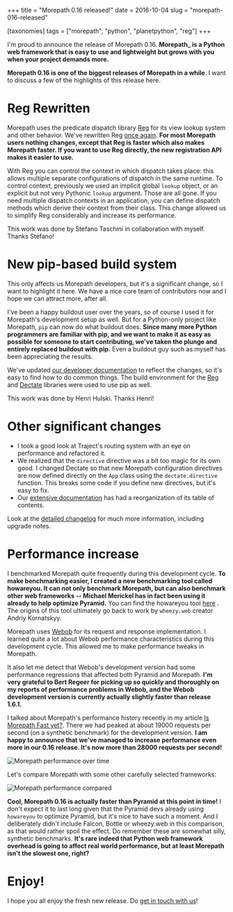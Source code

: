 +++
title = "Morepath 0.16 released!"
date = 2016-10-04
slug = "morepath-016-released"

[taxonomies]
tags = ["morepath", "python", "planetpython", "reg"]
+++

I'm proud to announce the release of Morepath 0.16. **Morepath\_ is a
Python web framework that is easy to use and lightweight but grows with
you when your project demands more.**

**Morepath 0.16 is one of the biggest releases of Morepath in a while**.
I want to discuss a few of the highlights of this release here.

# Reg Rewritten

Morepath uses the predicate dispatch library
[Reg](http://reg.readthedocs.io/en/latest/) for its view lookup system
and other behavior. We've rewritten Reg [once
again](/posts/punctuated-equilibrium-in-software.html).
**For most Morepath users nothing changes, except that Reg is faster
which also makes Morepath faster. If you want to use Reg directly, the
new registration API makes it easier to use.**

With Reg you can control the context in which dispatch takes place: this
allows multiple separate configurations of dispatch in the same runtime.
To control context, previously we used an implicit global `lookup`
object, or an explicit but not very Pythonic `lookup` argument. Those
are all gone. If you need multiple dispatch contexts in an application,
you can define dispatch methods which derive their context from their
class. This change allowed us to simplify Reg considerably and increase
its performance.

This work was done by Stefano Taschini in collaboration with myself.
Thanks Stefano!

# New pip-based build system

This only affects us Morepath developers, but it's a significant change,
so I want to highlight it here. We have a nice core team of contributors
now and I hope we can attract more, after all.

I've been a happy buildout user over the years, so of course I used it
for Morepath's development setup as well. But for a Python-only project
like Morepath, `pip` can now do what buildout does. **Since many more
Python programmers are familiar with pip, and we want to make it as easy
as possible for someone to start contributing, we've taken the plunge
and entirely replaced buildout with pip.** Even a buildout guy such as
myself has been appreciating the results.

We've updated [our developer
documentation](http://morepath.readthedocs.io/en/latest/developing.html)
to reflect the changes, so it's easy to find how to do common things.
The build environment for the
[Reg](http://reg.readthedocs.io/en/latest/) and
[Dectate](http://dectate.readthedocs.io) libraries were used to use pip
as well.

This work was done by Henri Hulski. Thanks Henri!

# Other significant changes

- I took a good look at Traject's routing system with an eye on
  performance and refactored it.
- We realized that the `directive` directive was a bit too magic for its
  own good. I changed Dectate so that new Morepath configuration
  directives are now defined directly on the `App` class using the
  `dectate.directive` function. This breaks some code if you define new
  directives, but it's easy to fix.
- Our [extensive documentation](http://morepath.readthedocs.io) has had
  a reorganization of its table of contents.

Look at the [detailed
changelog](http://morepath.readthedocs.io/en/0.16/changes.html) for much
more information, including upgrade notes.

# Performance increase

I benchmarked Morepath quite frequently during this development cycle.
**To make benchmarking easier, I created a new benchmarking tool called
howareyou. It can not only benchmark Morepath, but can also benchmark
other web frameworks -- Michael Merickel has in fact been using it
already to help optimize Pyramid.** You can find the howareyou tool
[here](https://github.com/faassen/howareyou) . The origins of this tool
ultimately go back to work by `wheezy.web` creator Andriy Kornatskyy.

Morepath uses [Webob](http://webob.org) for its request and response
implementation. I learned quite a lot about Webob performance
characteristics during this development cycle. This allowed me to make
performance tweaks in Morepath.

It also let me detect that Webob's development version had some
performance regressions that affected both Pyramid and Morepath. **I'm
very grateful to Bert Regeer for picking up so quickly and thoroughly on
my reports of performance problems in Webob, and the Webob development
version is currently actually slightly faster than release 1.6.1.**

I talked about Morepath's performance history recently in my article [Is
Morepath Fast
yet?](/posts/is-morepath-fast-yet.html). There
we had peaked at about 19000 requests per second (on a synthetic
benchmark) for the development version. **I am happy to announce that
we've managed to increase performance even more in our 0.16 release.
It's now more than 28000 requests per second!**

![Morepath performance over time](/img/morepath_016_performance.png)

Let's compare Morepath with some other carefully selected frameworks:

![Morepath performance compared](/img/morepath_performance_compared.png)

**Cool, Morepath 0.16 is actually faster than Pyramid at this point in
time!** I don't expect it to last long given that the Pyramid devs
already using `howareyou` to optimize Pyramid, but it's nice to have
such a moment. And I deliberately didn't include Falcon, Bottle or
wheezy.web in this comparison, as that would rather spoil the effect. Do
remember these are somewhat silly, synthetic benchmarks. **It's rare
indeed that Python web framework overhead is going to affect real world
performance, but at least Morepath isn't the slowest one, right?**

# Enjoy!

I hope you all enjoy the fresh new release. Do [get in touch with
us](http://morepath.readthedocs.io/en/latest/community.html)!
